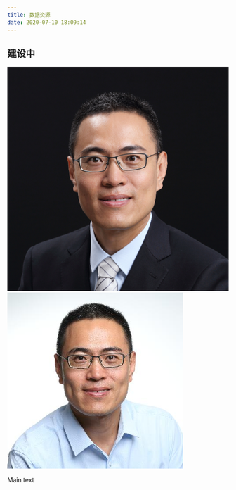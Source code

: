 ```yaml
---
title: 数据资源
date: 2020-07-10 18:09:14
---
```


## **建设中**

![Title](https://github.com/sforest81/cn/blob/master/source/data/LW.jpg)
![ ](https://github.com/sforest81/cn/blob/master/source/data/1573697070223.png)


Main text
